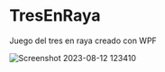# TresEnRaya
Juego del tres en raya creado con WPF

![Screenshot 2023-08-12 123410](https://github.com/FranJDG/TresEnRaya/assets/79667066/245e0ef7-9465-4af5-8270-249186feb35b)
